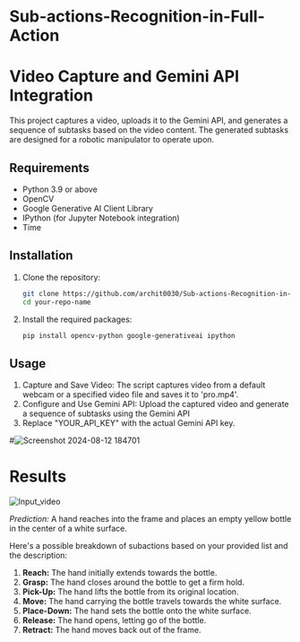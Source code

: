 # Sub-actions-Recognition-in-Full-Action


# Video Capture and Gemini API Integration

This project captures a video, uploads it to the Gemini API, and generates a sequence of subtasks based on the video content. The generated subtasks are designed for a robotic manipulator to operate upon.

## Requirements

- Python 3.9 or above
- OpenCV
- Google Generative AI Client Library
- IPython (for Jupyter Notebook integration)
- Time

## Installation

1. Clone the repository:
   ```bash
   git clone https://github.com/archit0030/Sub-actions-Recognition-in-Full-Action.git
   cd your-repo-name

2. Install the required packages:
   ```bash
   pip install opencv-python google-generativeai ipython

## Usage

1. Capture and Save Video:
   The script captures video from a default webcam or a specified video file and saves it to 'pro.mp4'.
2. Configure and Use Gemini API:
   Upload the captured video and generate a sequence of subtasks using the Gemini API
3. Replace "YOUR_API_KEY" with the actual Gemini API key.


#![Screenshot 2024-08-12 184701](https://github.com/user-attachments/assets/7738105f-333e-4750-a1e3-0f09d82daa5d)
# Results


 ![Input_video](https://github.com/user-attachments/assets/a90af8b0-81bc-40a7-965e-923743641c6a)
  


   *Prediction:*
   A hand reaches into the frame and places an empty yellow bottle in the center of a white surface. 

   Here's a possible breakdown of subactions based on your provided list and the description:
   
   1. **Reach:** The hand initially extends towards the bottle.
   2. **Grasp:** The hand closes around the bottle to get a firm hold.
   3. **Pick-Up:**  The hand lifts the bottle from its original location. 
   4. **Move:** The hand carrying the bottle travels towards the white surface.
   5. **Place-Down:**  The hand sets the bottle onto the white surface.
   6. **Release:** The hand opens, letting go of the bottle.
   7. **Retract:** The hand moves back out of the frame. 
   





